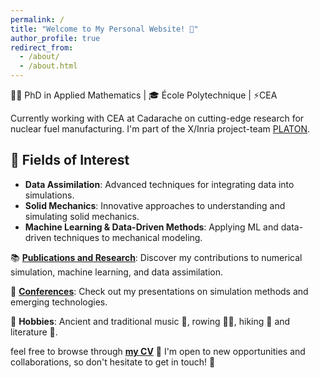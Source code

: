 ```yaml
---
permalink: /
title: "Welcome to My Personal Website! 🌟"
author_profile: true
redirect_from: 
  - /about/
  - /about.html
---
```


👨‍🎓 PhD in Applied Mathematics | 🎓 École Polytechnique | ⚡CEA

Currently working with CEA at Cadarache on cutting-edge research for nuclear fuel manufacturing.
I'm part of the X/Inria project-team [PLATON](https://team.inria.fr/platon/).

## 🔬 Fields of Interest

- **Data Assimilation**: Advanced techniques for integrating data into simulations.
- **Solid Mechanics**: Innovative approaches to understanding and simulating solid mechanics.
- **Machine Learning & Data-Driven Methods**: Applying ML and data-driven techniques to mechanical modeling.


📚 [**Publications and Research**](publications/): Discover my contributions to numerical simulation, machine learning, and data assimilation.

🎤 [**Conferences**](talks/): Check out my presentations on simulation methods and emerging technologies.

🎵 **Hobbies**: Ancient and traditional music 🎼, rowing 🚣‍♂️, hiking 🌄 and literature 📖.

 feel free to browse through [**my CV**](cv/) 📄 I'm open to new opportunities and collaborations, so don't hesitate to get in touch! 🤝